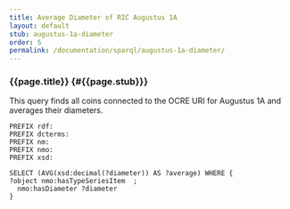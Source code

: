 ```yaml
---
title: Average Diameter of RIC Augustus 1A
layout: default
stub: augustus-1a-diameter
order: 5
permalink: /documentation/sparql/augustus-1a-diameter/
---
```


### {{page.title}} {#{{page.stub}}}

This query finds all coins connected to the OCRE URI for Augustus 1A and averages their diameters.

<pre><code class="language-sparql">PREFIX rdf:		<http://www.w3.org/1999/02/22-rdf-syntax-ns#>
PREFIX dcterms:		<http://purl.org/dc/terms/>
PREFIX nm:		<http://nomisma.org/id/>
PREFIX nmo:		<http://nomisma.org/ontology#>
PREFIX xsd:		<http://www.w3.org/2001/XMLSchema#>

SELECT (AVG(xsd:decimal(?diameter)) AS ?average) WHERE {
?object nmo:hasTypeSeriesItem <http://numismatics.org/ocre/id/ric.1(2).aug.1A> ;
  nmo:hasDiameter ?diameter
}
</code></pre>

